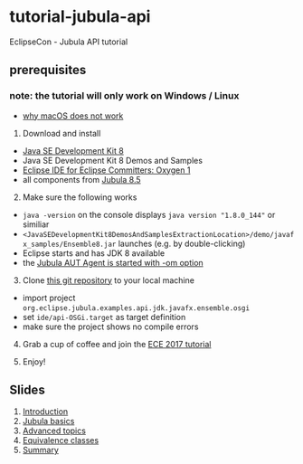 # tutorial-jubula-api
EclipseCon - Jubula API tutorial

## prerequisites

### note: the tutorial will only work on Windows / Linux
- [why macOS does not work](http://eclip.se/525658)

1. Download and install
- [Java SE Development Kit 8](http://www.oracle.com/technetwork/java/javase/downloads/index.html)
- Java SE Development Kit 8 Demos and Samples 
- [Eclipse IDE for Eclipse Committers: Oxygen 1](http://www.eclipse.org/downloads/packages/eclipse-ide-eclipse-committers/oxygen1)
- all components from [Jubula 8.5](https://testing.bredex.de/jubula-download-page.html)

2. Make sure the following works
- `java -version` on the console displays `java version "1.8.0_144"` or similiar
- `<JavaSEDevelopmentKit8DemosAndSamplesExtractionLocation>/demo/javafx_samples/Ensemble8.jar` launches (e.g. by double-clicking)
- Eclipse starts and has JDK 8 available
- the [Jubula AUT Agent is started with -om option](https://testing.bredex.de/faqs/jubula-api-setup.html)

3. Clone [this git repository](https://github.com/open-co-de/tutorial-jubula-api.git) to your local machine
- import project `org.eclipse.jubula.examples.api.jdk.javafx.ensemble.osgi`
- set `ide/api-OSGi.target` as target definition
- make sure the project shows no compile errors

4. Grab a cup of coffee and join the [ECE 2017 tutorial](https://www.eclipsecon.org/europe2017/session/ui-test-automation-using-jubula-api-why-how-and-what)

5. Enjoy!

## Slides
 1. [Introduction](https://open-co-de.github.io/tutorial-jubula-api/slides/01_Intro.html)
 1. [Jubula basics](https://open-co-de.github.io/tutorial-jubula-api/slides/02_Basics.html)
 1. [Advanced topics](https://open-co-de.github.io/tutorial-jubula-api/slides/03_Advanced.html)
 1. [Equivalence classes](https://open-co-de.github.io/tutorial-jubula-api/slides/04_Equivalence.html)
 1. [Summary](https://open-co-de.github.io/tutorial-jubula-api/slides/05_Summary.html)
